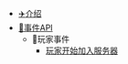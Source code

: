 - [:airplane:介绍](/README.md)
- [:bell:事件API](/事件API/事件API.md)
  - :hugs:玩家事件
    - [玩家开始加入服务器](/事件API/玩家事件/玩家登录服务器.md)